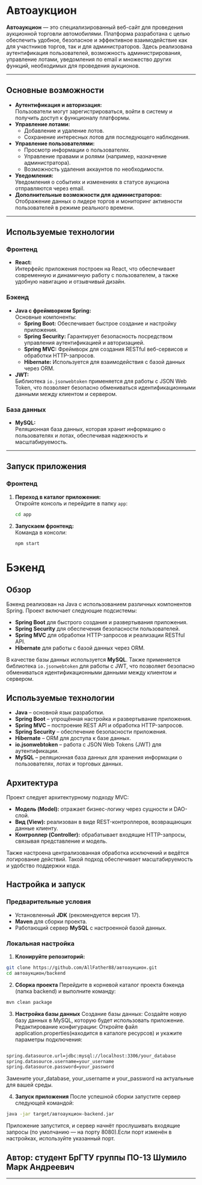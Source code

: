 # Автоаукцион

**Автоаукцион** — это специализированный веб-сайт для проведения аукционной торговли автомобилями. Платформа разработана с целью обеспечить удобное, безопасное и эффективное взаимодействие как для участников торгов, так и для администраторов. Здесь реализована аутентификация пользователей, возможность администрирования, управление лотами, уведомления по email и множество других функций, необходимых для проведения аукционов.

---

## Основные возможности

- **Аутентификация и авторизация:**  
  Пользователи могут зарегистрироваться, войти в систему и получить доступ к функционалу платформы.  
- **Управление лотами:**  
  - Добавление и удаление лотов.  
  - Сохранение интересных лотов для последующего наблюдения.  
- **Управление пользователями:**  
  - Просмотр информации о пользователях.  
  - Управление правами и ролями (например, назначение администратора).  
  - Возможность удаления аккаунтов по необходимости.
- **Уведомления:**  
  Уведомления о событиях и изменениях в статусе аукциона отправляются через email.
- **Дополнительные возможности для администраторов:**  
  Отображение данных о лидере торгов и мониторинг активности пользователей в режиме реального времени.

---

## Используемые технологии

### Фронтенд

- **React:**  
  Интерфейс приложения построен на React, что обеспечивает современную и динамичную работу с пользователем, а также удобную навигацию и отзывчивый дизайн.

### Бэкенд

- **Java с фреймворком Spring:**  
  Основные компоненты:
  - **Spring Boot:** Обеспечивает быстрое создание и настройку приложения.  
  - **Spring Security:** Гарантирует безопасность посредством управления аутентификацией и авторизацией.  
  - **Spring MVC:** Фреймворк для создания RESTful веб-сервисов и обработки HTTP-запросов.  
  - **Hibernate:** Используется для взаимодействия с базой данных через ORM.
- **JWT:**  
  Библиотека `io.jsonwebtoken` применяется для работы с JSON Web Token, что позволяет безопасно обмениваться идентификационными данными между клиентом и сервером.

### База данных

- **MySQL:**  
  Реляционная база данных, которая хранит информацию о пользователях и лотах, обеспечивая надежность и масштабируемость.

---

## Запуск приложения

### Фронтенд

1. **Переход в каталог приложения:**  
   Откройте консоль и перейдите в папку `app`:
   ```sh
   cd app
     ```
2. **Запускаем фронтенд:**  
   Команда в консоли:
   ```sh
   npm start
    ```

# Бэкенд

## Обзор

Бэкенд реализован на Java с использованием различных компонентов Spring. Проект включает следующие подсистемы:
- **Spring Boot** для быстрого создания и развертывания приложения.
- **Spring Security** для обеспечения безопасности пользователей.
- **Spring MVC** для обработки HTTP-запросов и реализации RESTful API.
- **Hibernate** для работы с базой данных через ORM.
  
В качестве базы данных используется **MySQL**. Также применяется библиотека `io.jsonwebtoken` для работы с JWT, что позволяет безопасно обмениваться идентификационными данными между клиентом и сервером.

## Используемые технологии

- **Java** – основной язык разработки.
- **Spring Boot** – упрощённая настройка и развертывание приложения.
- **Spring MVC** – построение REST API и обработка HTTP-запросов.
- **Spring Security** – обеспечение безопасности приложения.
- **Hibernate** – ORM для доступа к базе данных.
- **io.jsonwebtoken** – работа с JSON Web Tokens (JWT) для аутентификации.
- **MySQL** – реляционная база данных для хранения информации о пользователях, лотах и торговых данных.

## Архитектура

Проект следует архитектурному подходу MVC:
- **Модель (Model):** отражает бизнес-логику через сущности и DAO-слой.
- **Вид (View):** реализован в виде REST-контроллеров, возвращающих данные клиенту.
- **Контроллер (Controller):** обрабатывает входящие HTTP-запросы, связывая представление и модель.

Также настроена централизованная обработка исключений и ведётся логирование действий. Такой подход обеспечивает масштабируемость и удобство поддержки кода.

## Настройка и запуск

### Предварительные условия

- Установленный **JDK** (рекомендуется версия 17).
- **Maven** для сборки проекта.
- Работающий сервер **MySQL** с настроенной базой данных.

### Локальная настройка

1. **Клонируйте репозиторий:**
  ```sh
  git clone https://github.com/AllFather88/автоаукцион.git
  cd автоаукцион/backend
  ```
2. **Сборка проекта**
  Перейдите в корневой каталог проекта бэкенда (папка backend) и выполните команду:
  ```sh
  mvn clean package
  ```
3. **Настройка базы данных**
  Создание базы данных: Создайте новую базу данных в MySQL, которую будет использовать приложение.
  Редактирование конфигурации: Откройте файл application.properties(находится в каталоге ресурсов) и укажите параметры подключения:
  ```sh

  spring.datasource.url=jdbc:mysql://localhost:3306/your_database
  spring.datasource.username=your_username
  spring.datasource.password=your_password
  ```
Замените your_database, your_username и your_password на актуальные для вашей среды.

4. **Запуск приложения**
  После успешной сборки запустите сервер следующей командой:
  ```sh
  java -jar target/автоаукцион-backend.jar
  ```
  Приложение запустится, и сервер начнёт прослушивать входящие запросы (по умолчанию — на порту 8080).Если порт изменён в настройках, используйте указанный порт.
  
## Автор: студент БрГТУ группы ПО-13 Шумило Марк Андреевич
---
